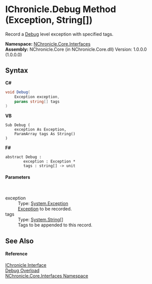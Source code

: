 # IChronicle.Debug Method (Exception, String[])
 

Record a <a href="T_NChronicle_Core_Model_ChronicleLevel.md">Debug</a> level exception with specified tags.

**Namespace:**&nbsp;<a href="N_NChronicle_Core_Interfaces.md">NChronicle.Core.Interfaces</a><br />**Assembly:**&nbsp;NChronicle.Core (in NChronicle.Core.dll) Version: 1.0.0.0 (1.0.0.0)

## Syntax

**C#**<br />
``` C#
void Debug(
	Exception exception,
	params string[] tags
)
```

**VB**<br />
``` VB
Sub Debug ( 
	exception As Exception,
	ParamArray tags As String()
)
```

**F#**<br />
``` F#
abstract Debug : 
        exception : Exception * 
        tags : string[] -> unit 

```


#### Parameters
&nbsp;<dl><dt>exception</dt><dd>Type: <a href="http://msdn2.microsoft.com/en-us/library/c18k6c59" target="_blank">System.Exception</a><br /><a href="http://msdn2.microsoft.com/en-us/library/c18k6c59" target="_blank">Exception</a> to be recorded.</dd><dt>tags</dt><dd>Type: <a href="http://msdn2.microsoft.com/en-us/library/s1wwdcbf" target="_blank">System.String</a>[]<br />Tags to be appended to this record.</dd></dl>

## See Also


#### Reference
<a href="T_NChronicle_Core_Interfaces_IChronicle.md">IChronicle Interface</a><br /><a href="Overload_NChronicle_Core_Interfaces_IChronicle_Debug.md">Debug Overload</a><br /><a href="N_NChronicle_Core_Interfaces.md">NChronicle.Core.Interfaces Namespace</a><br />
